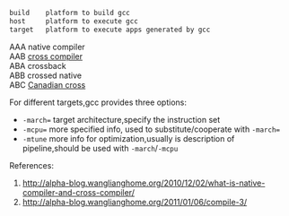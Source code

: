 ```bash
build    platform to build gcc
host     platform to execute gcc
target   platform to execute apps generated by gcc
```
AAA      native compiler  
AAB      [cross compiler](http://en.wikipedia.org/wiki/Cross_compiler)  
ABA      crossback  
ABB      crossed native  
ABC      [Canadian cross](http://en.wikipedia.org/wiki/Canadian_cross#Canadian_Cross)  

For different targets,gcc provides three options:  

- `-march=` target architecture,specify the instruction set
- `-mcpu=` more specified info, used to substitute/cooperate with `-march=`
- `-mtune` more info for optimization,usually is description of pipeline,should be used with `-march`/`-mcpu`

References:  

1. <http://alpha-blog.wanglianghome.org/2010/12/02/what-is-native-compiler-and-cross-compiler/>  
1. <http://alpha-blog.wanglianghome.org/2011/01/06/compile-3/>
